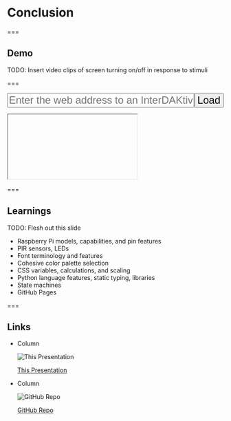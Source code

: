 <!-- .slide: id="conclusion-conclusion" -->
# Conclusion

===
<!-- .slide: id="conclusion-demo" -->
## Demo

TODO: Insert video clips of screen turning on/off in response to stimuli <!-- .element: class="todo" -->

===

<form id="status-url-form">
    <div style="align-items: stretch; display: flex; flex-flow: row nowrap; font-size: x-large;">
        <input
            id="status-url"
            name="status-url"
            placeholder="Enter the web address to an InterDAKtive webserver"
            style="flex: 1 1 100%; font-size: inherit;"
            type="url"
        />
        <button style="flex: 0 0 auto; font-size: inherit;" type="submit">Load</button>
    </div>
</form>
<iframe class="stretch" id="status-iframe"></iframe>

===
<!-- .slide: id="conclusion-learnings" -->
## Learnings

TODO: Flesh out this slide  <!-- .element: class="todo" -->

- Raspberry Pi models, capabilities, and pin features
- PIR sensors, LEDs
- Font terminology and features
- Cohesive color palette selection
- CSS variables, calculations, and scaling
- Python language features, static typing, libraries
- State machines
- GitHub Pages


===
<!-- .slide: class="columns layout" id="conclusion-links" -->
## Links

- Column

    ![This Presentation](slides/conclusion/presentation-url-qr-code.svg)

    [This Presentation](https://robertbullen.github.io/dakboard)

- Column

    ![GitHub Repo](slides/conclusion/repo-url-qr-code.svg)

    [GitHub Repo](https://github.com/robertbullen/dakboard)
